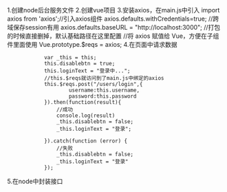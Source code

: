 1.创建node后台服务文件
2.创建vue项目
3.安装axios，在main.js中引入
    import axios from 'axios';//引入axios组件
    axios.defaults.withCredentials=true;  //跨域保存session有用
    axios.defaults.baseURL = "http://localhost:3000"; //打包的时候直接删掉，默认基础路径在这里配置
    //将 axios 赋值给 Vue，方便在子组件里面使用
    Vue.prototype.$reqs = axios;
4.在页面中请求数据

                var _this = this;
                this.disablebtn = true;
                this.loginText = "登录中...";
                //this.$reqs就访问到了main.js中绑定的axios
                this.$reqs.post("/users/login",{
                        username:this.username,
                        password:this.password
                }).then(function(result){
                    //成功
                    console.log(result)
                    _this.disablebtn = false;
                    _this.loginText = "登录";

                }).catch(function (error) {
                    //失败
                    _this.disablebtn = false;
                    _this.loginText = "登录"
                });
5.在node中封装接口